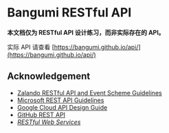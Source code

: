# Bangumi RESTful API

__本文档仅为 RESTful API 设计练习，而非实际存在的 API。__

实际 API 请查看 [https://bangumi.github.io/api/](https://bangumi.github.io/api/)

## Acknowledgement

* [Zalando RESTful API and Event Scheme Guidelines](https://opensource.zalando.com/restful-api-guidelines/)
* [Microsoft REST API Guidelines](https://github.com/microsoft/api-guidelines)
* [Google Cloud API Design Guide](https://cloud.google.com/apis/design/)
* [GitHub REST API](https://docs.github.com/en/rest)
* *[RESTful Web Services](https://www.oreilly.com/library/view/restful-web-services/9780596529260/)*
